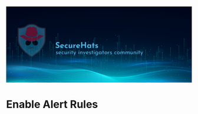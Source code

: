 ![logo](https://github.com/SecureHats/Sentinel-playground/blob/main/media/sh-banners.png)

# Enable Alert Rules
